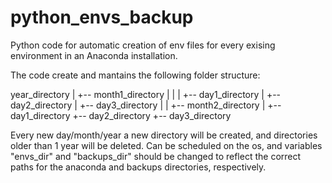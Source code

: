 # python_envs_backup

Python code for automatic creation of env files for every exising environment in an Anaconda installation.

The code create and mantains the following folder structure:


year_directory
  |
  +-- month1_directory
  |   |
  |   +-- day1_directory
  |   +-- day2_directory
  |   +-- day3_directory
  |
  |
  +-- month2_directory
      |
      +-- day1_directory
      +-- day2_directory
      +-- day3_directory


Every new day/month/year a new directory will be created, and directories older than 1 year will be deleted.
Can be scheduled on the os, and variables "envs_dir" and "backups_dir" should be changed to reflect the correct paths for the anaconda and backups directories, respectively.
